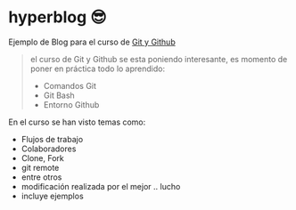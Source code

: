 # hyperblog 😎 
Ejemplo de Blog para el curso de [Git y Github](http://www.linkedin.com "Git y Github")
> el curso de Git y Github se esta poniendo interesante, es momento de poner en práctica todo lo aprendido:
> - Comandos Git
> - Git Bash
> - Entorno Github

En el curso se han visto temas como:
* Flujos de trabajo
* Colaboradores
* Clone, Fork
* git remote
* entre otros
* modificación realizada por el mejor .. lucho
* incluye ejemplos 